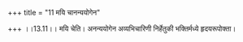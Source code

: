 +++
title = "11 मयि चानन्ययोगेन"

+++
।।13.11।। मयि चेति। अनन्ययोगेन अव्यभिचारिणी निर्हेतुकी भक्तिर्मध्ये
हृदयरूपोक्ता।
